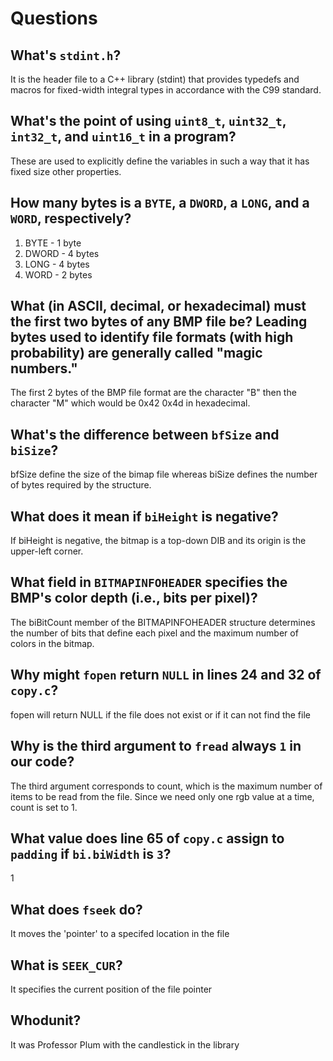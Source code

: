 # Questions

## What's `stdint.h`?

It is the header file to a C++ library (stdint) that provides typedefs and macros for fixed-width integral types in accordance with the C99 standard.

## What's the point of using `uint8_t`, `uint32_t`, `int32_t`, and `uint16_t` in a program?

These are used to explicitly define the variables in such a way that it has fixed size other properties.

## How many bytes is a `BYTE`, a `DWORD`, a `LONG`, and a `WORD`, respectively?

1. BYTE - 1 byte
2. DWORD - 4 bytes
3. LONG - 4 bytes
4. WORD - 2 bytes

## What (in ASCII, decimal, or hexadecimal) must the first two bytes of any BMP file be? Leading bytes used to identify file formats (with high probability) are generally called "magic numbers."

The first 2 bytes of the BMP file format are the character "B" then the character "M" which would be 0x42 0x4d in hexadecimal.

## What's the difference between `bfSize` and `biSize`?

bfSize define the size of the bimap file whereas biSize defines the number of bytes required by the structure.

## What does it mean if `biHeight` is negative?

If biHeight is negative, the bitmap is a top-down DIB and its origin is the upper-left corner.

## What field in `BITMAPINFOHEADER` specifies the BMP's color depth (i.e., bits per pixel)?

The biBitCount member of the BITMAPINFOHEADER structure determines the number of bits that define each pixel and the maximum number of colors in the bitmap.

## Why might `fopen` return `NULL` in lines 24 and 32 of `copy.c`?

fopen will return NULL if the file does not exist or if it can not find the file

## Why is the third argument to `fread` always `1` in our code?

The third argument corresponds to count, which is the maximum number of items to be read from the file. Since we need only one rgb value at a time, count is set to 1.

## What value does line 65 of `copy.c` assign to `padding` if `bi.biWidth` is `3`?

1

## What does `fseek` do?

It moves the 'pointer' to a specifed location in the file

## What is `SEEK_CUR`?

It specifies the current position of the file pointer

## Whodunit?

It was Professor Plum with the candlestick in the library
